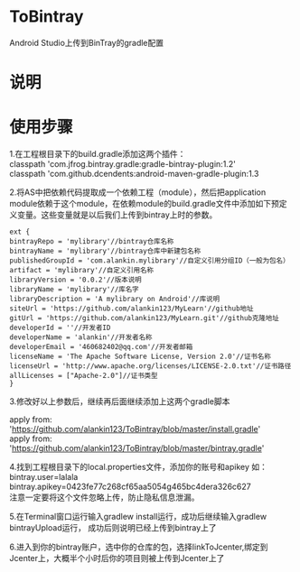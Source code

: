# ToBintray #

Android Studio上传到BinTray的gradle配置

# 说明 #

# 使用步骤 #
1.在工程根目录下的build.gradle添加这两个插件：  
classpath 'com.jfrog.bintray.gradle:gradle-bintray-plugin:1.2'  
classpath 'com.github.dcendents:android-maven-gradle-plugin:1.3 
 
2.将AS中把依赖代码提取成一个依赖工程（module），然后把application module依赖于这个module，在依赖module的build.gradle文件中添加如下预定义变量。这些变量就是以后我们上传到bintray上时的参数。
     
    ext {
    bintrayRepo = 'mylibrary'//bintray仓库名称
    bintrayName = 'mylibrary'//bintray仓库中新建包名称
    publishedGroupId = 'com.alankin.mylibrary'//自定义引用分组ID（一般为包名）
    artifact = 'mylibrary'//自定义引用名称
    libraryVersion = '0.0.2'//版本说明
    libraryName = 'mylibrary'//库名字
    libraryDescription = 'A mylibrary on Android'//库说明
    siteUrl = 'https://github.com/alankin123/MyLearn'//github地址
    gitUrl = 'https://github.com/alankin123/MyLearn.git'//github克隆地址
    developerId = ''//开发者ID
    developerName = 'alankin'//开发者名称
    developerEmail = '460682402@qq.com'//开发者邮箱
    licenseName = 'The Apache Software License, Version 2.0'//证书名称
    licenseUrl = 'http://www.apache.org/licenses/LICENSE-2.0.txt'//证书路径
    allLicenses = ["Apache-2.0"]//证书类型
    }  
3.修改好以上参数后，继续再后面继续添加上这两个gradle脚本

apply from: 'https://github.com/alankin123/ToBintray/blob/master/install.gradle'  
apply from: 'https://github.com/alankin123/ToBintray/blob/master/bintray.gradle'

4.找到工程根目录下的local.properties文件，添加你的账号和apikey
如：  
bintray.user=lalala   
bintray.apikey=0423fe77c268cf65aa5054g465bc4dera326c627  
注意一定要将这个文件忽略上传，防止隐私信息泄漏。

5.在Terminal窗口运行输入gradlew install运行，成功后继续输入gradlew bintrayUpload运行，
成功后则说明已经上传到bintray上了

6.进入到你的bintray账户，选中你的仓库的包，选择linkToJcenter,绑定到Jcenter上，大概半个小时后你的项目则被上传到Jcenter上了

